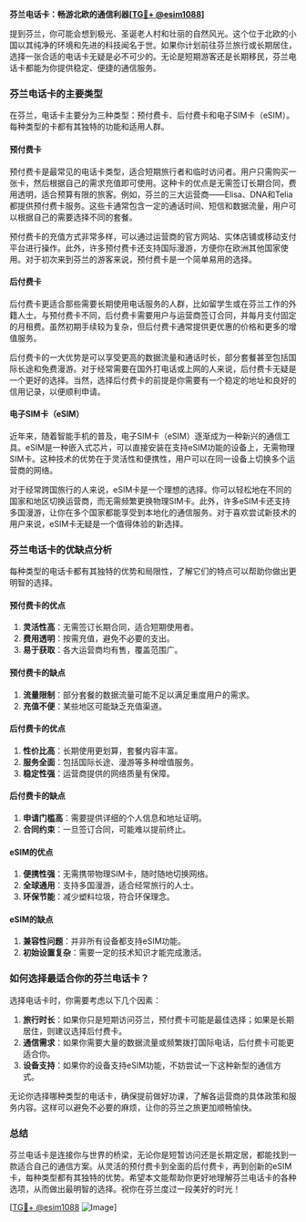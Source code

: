 **芬兰电话卡：畅游北欧的通信利器[[TG💪+ @esim1088](https://t.me/s/esim1088)]**

提到芬兰，你可能会想到极光、圣诞老人村和壮丽的自然风光。这个位于北欧的小国以其纯净的环境和先进的科技闻名于世。如果你计划前往芬兰旅行或长期居住，选择一张合适的电话卡无疑是必不可少的。无论是短期游客还是长期移民，芬兰电话卡都能为你提供稳定、便捷的通信服务。

### 芬兰电话卡的主要类型

在芬兰，电话卡主要分为三种类型：预付费卡、后付费卡和电子SIM卡（eSIM）。每种类型的卡都有其独特的功能和适用人群。

#### 预付费卡

预付费卡是最常见的电话卡类型，适合短期旅行者和临时访问者。用户只需购买一张卡，然后根据自己的需求充值即可使用。这种卡的优点是无需签订长期合同，费用透明，适合预算有限的旅客。例如，芬兰的三大运营商——Elisa、DNA和Telia都提供预付费卡服务。这些卡通常包含一定的通话时间、短信和数据流量，用户可以根据自己的需要选择不同的套餐。

预付费卡的充值方式非常多样，可以通过运营商的官方网站、实体店铺或移动支付平台进行操作。此外，许多预付费卡还支持国际漫游，方便你在欧洲其他国家使用。对于初次来到芬兰的游客来说，预付费卡是一个简单易用的选择。

#### 后付费卡

后付费卡更适合那些需要长期使用电话服务的人群，比如留学生或在芬兰工作的外籍人士。与预付费卡不同，后付费卡需要用户与运营商签订合同，并每月支付固定的月租费。虽然初期手续较为复杂，但后付费卡通常提供更优惠的价格和更多的增值服务。

后付费卡的一大优势是可以享受更高的数据流量和通话时长，部分套餐甚至包括国际长途和免费漫游。对于经常需要在国外打电话或上网的人来说，后付费卡无疑是一个更好的选择。当然，选择后付费卡的前提是你需要有一个稳定的地址和良好的信用记录，以便顺利申请。

#### 电子SIM卡（eSIM）

近年来，随着智能手机的普及，电子SIM卡（eSIM）逐渐成为一种新兴的通信工具。eSIM是一种嵌入式芯片，可以直接安装在支持eSIM功能的设备上，无需物理SIM卡。这种技术的优势在于灵活性和便携性，用户可以在同一设备上切换多个运营商的网络。

对于经常跨国旅行的人来说，eSIM卡是一个理想的选择。你可以轻松地在不同的国家和地区切换运营商，而无需频繁更换物理SIM卡。此外，许多eSIM卡还支持多国漫游，让你在多个国家都能享受到本地化的通信服务。对于喜欢尝试新技术的用户来说，eSIM卡无疑是一个值得体验的新选择。

### 芬兰电话卡的优缺点分析

每种类型的电话卡都有其独特的优势和局限性，了解它们的特点可以帮助你做出更明智的选择。

#### 预付费卡的优点

1. **灵活性高**：无需签订长期合同，适合短期使用者。
2. **费用透明**：按需充值，避免不必要的支出。
3. **易于获取**：各大运营商均有售，覆盖范围广。

#### 预付费卡的缺点

1. **流量限制**：部分套餐的数据流量可能不足以满足重度用户的需求。
2. **充值不便**：某些地区可能缺乏充值渠道。

#### 后付费卡的优点

1. **性价比高**：长期使用更划算，套餐内容丰富。
2. **服务全面**：包括国际长途、漫游等多种增值服务。
3. **稳定性强**：运营商提供的网络质量有保障。

#### 后付费卡的缺点

1. **申请门槛高**：需要提供详细的个人信息和地址证明。
2. **合同约束**：一旦签订合同，可能难以提前终止。

#### eSIM的优点

1. **便携性强**：无需携带物理SIM卡，随时随地切换网络。
2. **全球通用**：支持多国漫游，适合经常旅行的人士。
3. **环保节能**：减少塑料垃圾，符合环保理念。

#### eSIM的缺点

1. **兼容性问题**：并非所有设备都支持eSIM功能。
2. **初始设置复杂**：需要一定的技术知识才能完成激活。

### 如何选择最适合你的芬兰电话卡？

选择电话卡时，你需要考虑以下几个因素：

1. **旅行时长**：如果你只是短期访问芬兰，预付费卡可能是最佳选择；如果是长期居住，则建议选择后付费卡。
2. **通信需求**：如果你需要大量的数据流量或频繁拨打国际电话，后付费卡可能更适合你。
3. **设备支持**：如果你的设备支持eSIM功能，不妨尝试一下这种新型的通信方式。

无论你选择哪种类型的电话卡，确保提前做好功课，了解各运营商的具体政策和服务内容。这样可以避免不必要的麻烦，让你的芬兰之旅更加顺畅愉快。

### 总结

芬兰电话卡是连接你与世界的桥梁，无论你是短暂访问还是长期定居，都能找到一款适合自己的通信方案。从灵活的预付费卡到全面的后付费卡，再到创新的eSIM卡，每种类型都有其独特的优势。希望本文能帮助你更好地理解芬兰电话卡的各种选项，从而做出最明智的选择。祝你在芬兰度过一段美好的时光！

[[TG💪+ @esim1088](https://t.me/s/esim1088) ![Image](https://i.postimg.cc/4NQfJmqS/Snipaste-2025-05-13-00-14-12.png)]